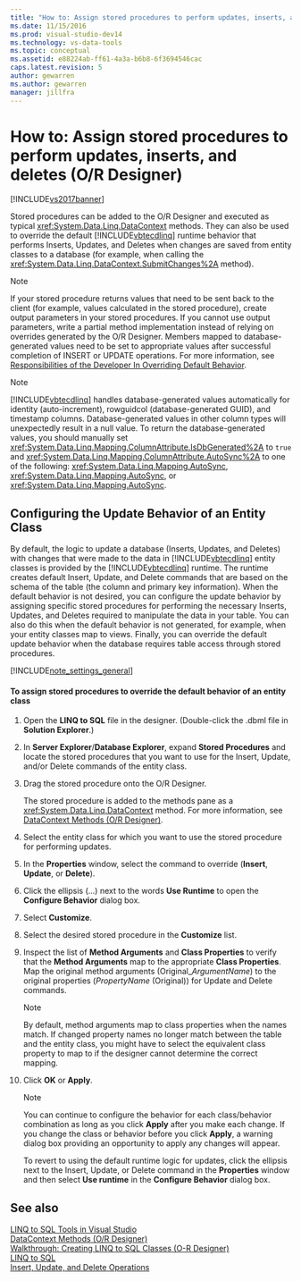 ```yaml
---
title: "How to: Assign stored procedures to perform updates, inserts, and deletes (O-R Designer) | Microsoft Docs"
ms.date: 11/15/2016
ms.prod: visual-studio-dev14
ms.technology: vs-data-tools
ms.topic: conceptual
ms.assetid: e88224ab-ff61-4a3a-b6b8-6f3694546cac
caps.latest.revision: 5
author: gewarren
ms.author: gewarren
manager: jillfra
---
```

# How to: Assign stored procedures to perform updates, inserts, and deletes (O/R Designer)
[!INCLUDE[vs2017banner](../includes/vs2017banner.md)]

Stored procedures can be added to the O/R Designer and executed as typical <xref:System.Data.Linq.DataContext> methods. They can also be used to override the default [!INCLUDE[vbtecdlinq](../includes/vbtecdlinq-md.md)] runtime behavior that performs Inserts, Updates, and Deletes when changes are saved from entity classes to a database (for example, when calling the <xref:System.Data.Linq.DataContext.SubmitChanges%2A> method).  
  
> [!NOTE]
> If your stored procedure returns values that need to be sent back to the client (for example, values calculated in the stored procedure), create output parameters in your stored procedures. If you cannot use output parameters, write a partial method implementation instead of relying on overrides generated by the O/R Designer. Members mapped to database-generated values need to be set to appropriate values after successful completion of INSERT or UPDATE operations. For more information, see [Responsibilities of the Developer In Overriding Default Behavior](https://msdn.microsoft.com/library/c6909ddd-e053-46a8-980c-0e12a9797be1).  
  
> [!NOTE]
> [!INCLUDE[vbtecdlinq](../includes/vbtecdlinq-md.md)] handles database-generated values automatically for identity (auto-increment), rowguidcol (database-generated GUID), and timestamp columns. Database-generated values in other column types will unexpectedly result in a null value. To return the database-generated values, you should manually set <xref:System.Data.Linq.Mapping.ColumnAttribute.IsDbGenerated%2A> to `true` and <xref:System.Data.Linq.Mapping.ColumnAttribute.AutoSync%2A> to one of the following: <xref:System.Data.Linq.Mapping.AutoSync>, <xref:System.Data.Linq.Mapping.AutoSync>, or <xref:System.Data.Linq.Mapping.AutoSync>.  
  
## Configuring the Update Behavior of an Entity Class  
 By default, the logic to update a database (Inserts, Updates, and Deletes) with changes that were made to the data in [!INCLUDE[vbtecdlinq](../includes/vbtecdlinq-md.md)] entity classes is provided by the [!INCLUDE[vbtecdlinq](../includes/vbtecdlinq-md.md)] runtime. The runtime creates default Insert, Update, and Delete commands that are based on the schema of the table (the column and primary key information). When the default behavior is not desired, you can configure the update behavior by assigning specific stored procedures for performing the necessary Inserts, Updates, and Deletes required to manipulate the data in your table. You can also do this when the default behavior is not generated, for example, when your entity classes map to views. Finally, you can override the default update behavior when the database requires table access through stored procedures.  
  
 [!INCLUDE[note_settings_general](../includes/note-settings-general-md.md)]  
  
#### To assign stored procedures to override the default behavior of an entity class  
  
1. Open the **LINQ to SQL** file in the designer. (Double-click the .dbml file in **Solution Explorer**.)  
  
2. In **Server Explorer**/**Database Explorer**, expand **Stored Procedures** and locate the stored procedures that you want to use for the Insert, Update, and/or Delete commands of the entity class.  
  
3. Drag the stored procedure onto the O/R Designer.  
  
     The stored procedure is added to the methods pane as a <xref:System.Data.Linq.DataContext> method. For more information, see [DataContext Methods (O/R Designer)](../data-tools/datacontext-methods-o-r-designer.md).  
  
4. Select the entity class for which you want to use the stored procedure for performing updates.  
  
5. In the **Properties** window, select the command to override (**Insert**, **Update**, or **Delete**).  
  
6. Click the ellipsis (...) next to the words **Use Runtime** to open the **Configure Behavior** dialog box.  
  
7. Select **Customize**.  
  
8. Select the desired stored procedure in the **Customize** list.  
  
9. Inspect the list of **Method Arguments** and **Class Properties** to verify that the **Method Arguments** map to the appropriate **Class Properties**. Map the original method arguments (Original_*ArgumentName*) to the original properties (*PropertyName* (Original)) for Update and Delete commands.  
  
    > [!NOTE]
    > By default, method arguments map to class properties when the names match. If changed property names no longer match between the table and the entity class, you might have to select the equivalent class property to map to if the designer cannot determine the correct mapping.  
  
10. Click **OK** or **Apply**.  
  
    > [!NOTE]
    > You can continue to configure the behavior for each class/behavior combination as long as you click **Apply** after you make each change. If you change the class or behavior before you click **Apply**, a warning dialog box providing an opportunity to apply any changes will appear.  
  
     To revert to using the default runtime logic for updates, click the ellipsis next to the Insert, Update, or Delete command in the **Properties** window and then select **Use runtime** in the **Configure Behavior** dialog box.  
  
## See also  
 [LINQ to SQL Tools in Visual Studio](../data-tools/linq-to-sql-tools-in-visual-studio2.md)   
 [DataContext Methods (O/R Designer)](../data-tools/datacontext-methods-o-r-designer.md)   
 [Walkthrough: Creating LINQ to SQL Classes (O-R Designer)](https://msdn.microsoft.com/library/35aad4a4-2e8a-46e2-ae09-5fbfd333c233)   
 [LINQ to SQL](https://msdn.microsoft.com/library/73d13345-eece-471a-af40-4cc7a2f11655)   
 [Insert, Update, and Delete Operations](https://msdn.microsoft.com/library/26a43a4f-83c9-4732-806d-bb23aad0ff6b)
